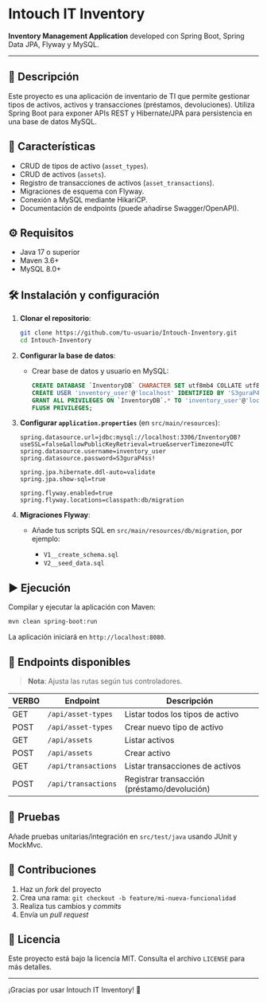 # Intouch IT Inventory

**Inventory Management Application** developed con Spring Boot, Spring Data JPA, Flyway y MySQL.

---

## 📖 Descripción

Este proyecto es una aplicación de inventario de TI que permite gestionar tipos de activos, activos y transacciones (préstamos, devoluciones). Utiliza Spring Boot para exponer APIs REST y Hibernate/JPA para persistencia en una base de datos MySQL.

## 🚀 Características

* CRUD de tipos de activo (`asset_types`).
* CRUD de activos (`assets`).
* Registro de transacciones de activos (`asset_transactions`).
* Migraciones de esquema con Flyway.
* Conexión a MySQL mediante HikariCP.
* Documentación de endpoints (puede añadirse Swagger/OpenAPI).

## ⚙️ Requisitos

* Java 17 o superior
* Maven 3.6+
* MySQL 8.0+

## 🛠️ Instalación y configuración

1. **Clonar el repositorio**:

   ```bash
   git clone https://github.com/tu-usuario/Intouch-Inventory.git
   cd Intouch-Inventory
   ```

2. **Configurar la base de datos**:

   * Crear base de datos y usuario en MySQL:

     ```sql
     CREATE DATABASE `InventoryDB` CHARACTER SET utf8mb4 COLLATE utf8mb4_unicode_ci;
     CREATE USER 'inventory_user'@'localhost' IDENTIFIED BY 'S3guraP4ss!';
     GRANT ALL PRIVILEGES ON `InventoryDB`.* TO 'inventory_user'@'localhost';
     FLUSH PRIVILEGES;
     ```

3. **Configurar `application.properties`** (en `src/main/resources`):

   ```properties
   spring.datasource.url=jdbc:mysql://localhost:3306/InventoryDB?useSSL=false&allowPublicKeyRetrieval=true&serverTimezone=UTC
   spring.datasource.username=inventory_user
   spring.datasource.password=S3guraP4ss!

   spring.jpa.hibernate.ddl-auto=validate
   spring.jpa.show-sql=true

   spring.flyway.enabled=true
   spring.flyway.locations=classpath:db/migration
   ```

4. **Migraciones Flyway**:

   * Añade tus scripts SQL en `src/main/resources/db/migration`, por ejemplo:

     * `V1__create_schema.sql`
     * `V2__seed_data.sql`

## ▶️ Ejecución

Compilar y ejecutar la aplicación con Maven:

```bash
mvn clean spring-boot:run
```

La aplicación iniciará en `http://localhost:8080`.

## 🔌 Endpoints disponibles

> **Nota**: Ajusta las rutas según tus controladores.

| VERBO | Endpoint            | Descripción                                 |
| ----- | ------------------- | ------------------------------------------- |
| GET   | `/api/asset-types`  | Listar todos los tipos de activo            |
| POST  | `/api/asset-types`  | Crear nuevo tipo de activo                  |
| GET   | `/api/assets`       | Listar activos                              |
| POST  | `/api/assets`       | Crear activo                                |
| GET   | `/api/transactions` | Listar transacciones de activos             |
| POST  | `/api/transactions` | Registrar transacción (préstamo/devolución) |

## 🧪 Pruebas

Añade pruebas unitarias/integración en `src/test/java` usando JUnit y MockMvc.

## 🤝 Contribuciones

1. Haz un *fork* del proyecto
2. Crea una rama: `git checkout -b feature/mi-nueva-funcionalidad`
3. Realiza tus cambios y *commits*
4. Envía un *pull request*

## 📄 Licencia

Este proyecto está bajo la licencia MIT. Consulta el archivo `LICENSE` para más detalles.

---

¡Gracias por usar Intouch IT Inventory! 🎉
